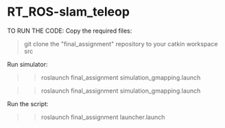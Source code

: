 # RT_ROS-slam_teleop
TO RUN THE CODE:
Copy the required files:
>git clone the "final_assignment" repository to your catkin workspace src

Run simulator:
>>roslaunch final_assignment simulation_gmapping.launch 

>>roslaunch final_assignment simulation_gmapping.launch 

Run the script:
>>roslaunch final_assignment launcher.launch

